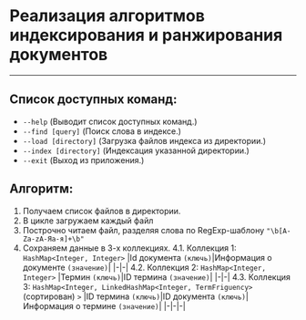 # Реализация алгоритмов индексирования и ранжирования документов
---
## Список доступных команд:
* `--help` (Выводит список доступных команд.)
* `--find [query]` (Поиск слова в индексе.)
* `--load [directory]` (Загрузка файлов индекса из директории.)
* `--index [directory]` (Индексация указанной директории.)
* `--exit` (Выход из приложения.)

## Алгоритм:
1. Получаем список файлов в директории.
2. В цикле загружаем каждый файл
3. Построчно читаем файл, разделяя слова по RegExp-шаблону `"\b[A-Za-zА-Яа-я]+\b"`
4. Сохраняем данные в 3-х коллекциях.
    4.1. Коллекция 1: `HashMap<Integer, Integer>`
    |Id документа `(ключь)`|Информация о документе `(значение)`|
    |-|-|
    4.2. Коллекция 2: `HashMap<Integer, Integer>`
    |Термин `(ключь)`|ID термина `(значение)`|
    |-|-|
    4.3. Коллекция 3: `HashMap<Integer, LinkedHashMap<Integer, TermFriguency>` (сортирован) `>`
    |ID термина `(ключь)`|ID документа `(ключь)`|Информация о термине `(значение)`|
    |-|-|-|
